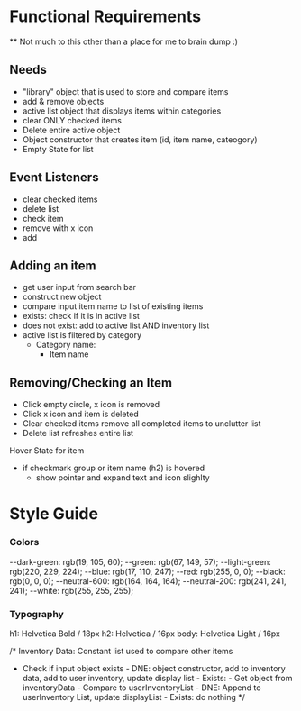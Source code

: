 # Functional Requirements

\*\* Not much to this other than a place for me to brain dump :)

## Needs

- "library" object that is used to store and compare items
- add & remove objects
- active list object that displays items within categories
- clear ONLY checked items
- Delete entire active object
- Object constructor that creates item (id, item name, cateogory)
- Empty State for list

## Event Listeners

- clear checked items
- delete list
- check item
- remove with x icon
- add

## Adding an item

- get user input from search bar
- construct new object
- compare input item name to list of existing items
- exists: check if it is in active list
- does not exist: add to active list AND inventory list
- active list is filtered by category
  - Category name:
    - Item name

## Removing/Checking an Item

- Click empty circle, x icon is removed
- Click x icon and item is deleted
- Clear checked items remove all completed items to unclutter list
- Delete list refreshes entire list

Hover State for item

- if checkmark group or item name (h2) is hovered
  - show pointer and expand text and icon slighlty

# Style Guide

### Colors

--dark-green: rgb(19, 105, 60);
--green: rgb(67, 149, 57);
--light-green: rgb(220, 229, 224);
--blue: rgb(17, 110, 247);
--red: rgb(255, 0, 0);
--black: rgb(0, 0, 0);
--neutral-600: rgb(164, 164, 164);
--neutral-200: rgb(241, 241, 241);
--white: rgb(255, 255, 255);

### Typography

h1: Helvetica Bold / 18px
h2: Helvetica / 16px
body: Helvetica Light / 16px

/\*
Inventory Data: Constant list used to compare other items

- Check if input object exists - DNE: object constructor, add to inventory data, add to user inventory, update display list - Exists: - Get object from inventoryData - Compare to userInventoryList - DNE: Append to userInventory List, update displayList - Exists: do nothing
  \*/
